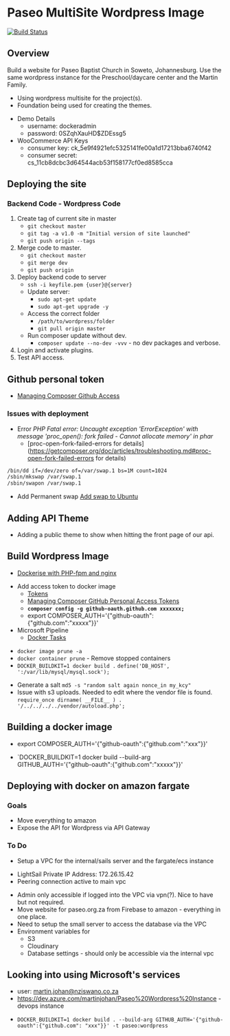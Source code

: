 # Paseo MultiSite Wordpress Image

[![Build Status](https://dev.azure.com/martinjohan/Paseo%20Wordpress%20Instance/_apis/build/status/catenare.paseowp?branchName=master)](https://dev.azure.com/martinjohan/Paseo%20Wordpress%20Instance/_build/latest?definitionId=1&branchName=master)

## Overview

Build a website for Paseo Baptist Church in Soweto, Johannesburg. Use the same wordpress instance for the Preschool/daycare center and the Martin Family.

- Using wordpress multisite for the project(s).
- Foundation being used for creating the themes.

* Demo Details
  - username: dockeradmin
  - password: 0SZqhXauHD\$ZDEssg5
* WooCommerce API Keys
  - consumer key: ck_5e9f4921efc5325141fe00a1d17213bba6740f42
  - consumer secret: cs_11cb8dcbc3d64544acb53f158177cf0ed8585cca

## Deploying the site

### Backend Code - Wordpress Code

1. Create tag of current site in master
   - `git checkout master`
   - `git tag -a v1.0 -m "Initial version of site launched"`
   - `git push origin --tags`
1. Merge code to master.
   - `git checkout master`
   - `git merge dev`
   - `git push origin`
1. Deploy backend code to server
   - `ssh -i keyfile.pem {user}@{server}`
   - Update server:
     - `sudo apt-get update`
     - `sudo apt-get upgrade -y`
   - Access the correct folder
     - `/path/to/wordpress/folder`
     - `git pull origin master`
   - Run composer update without dev.
     - `composer update --no-dev -vvv` - no dev packages and verbose.
1. Login and activate plugins.
1. Test API access.

## Github personal token

- [Managing Composer Github Access](https://www.previousnext.com.au/blog/managing-composer-github-access-personal-access-tokens)

### Issues with deployment

- Error _PHP Fatal error: Uncaught exception 'ErrorException' with message 'proc_open(): fork failed - Cannot allocate memory' in phar_
  - [proc-open-fork-failed-errors for details](https://getcomposer.org/doc/articles/troubleshooting.md#proc-open-fork-failed-errors for details)

```bash
/bin/dd if=/dev/zero of=/var/swap.1 bs=1M count=1024
/sbin/mkswap /var/swap.1
/sbin/swapon /var/swap.1
```

- Add Permanent swap [Add swap to Ubuntu](https://www.digitalocean.com/community/tutorials/how-to-add-swap-on-ubuntu-14-04)

## Adding API Theme

- Adding a public theme to show when hitting the front page of our api.

## Build Wordpress Image

- [Dockerise with PHP-fpm and nginx](http://geekyplatypus.com/dockerise-your-php-application-with-nginx-and-php7-fpm/)

* Add access token to docker image
  - [Tokens](https://github.com/settings/tokens)
  * [Managing Composer GitHub Personal Access Tokens](https://www.previousnext.com.au/blog/managing-composer-github-access-personal-access-tokens)
  - **`composer config -g github-oauth.github.com xxxxxxx;`**
  * export COMPOSER_AUTH='{"github-oauth":{"github.com":"xxxxx"}}'
* Microsoft Pipeline
  - [Docker Tasks](https://docs.microsoft.com/en-us/azure/devops/pipelines/tasks/build/docker?view=azure-devops)

- `docker image prune -a`
- `docker container prune` - Remove stopped containers
- `DOCKER_BUILDKIT=1 docker build .`
  `define('DB_HOST', ':/var/lib/mysql/mysql.sock');`

* Generate a salt `md5 -s "random salt again nonce_in my_kcy"`
* Issue with s3 uploads. Needed to edit where the vendor file is found.
  `require_once dirname( __FILE__ ) . '/../../../../vendor/autoload.php';`

## Building a docker image

- export COMPOSER_AUTH='{"github-oauth":{"github.com":"xxx"}}'

* `DOCKER_BUILDKIT=1 docker build --build-arg GITHUB_AUTH='{"github-oauth":{"github.com":"xxxxx"}}'

## Deploying with docker on amazon fargate

### Goals

- Move everything to amazon
- Expose the API for Wordpress via API Gateway

### To Do

- Setup a VPC for the internal/sails server and the fargate/ecs instance

* LightSail Private IP Address: 172.26.15.42
* Peering connection active to main vpc

- Admin only accessible if logged into the VPC via vpn(?). Nice to have but not required.
- Move website for paseo.org.za from Firebase to amazon - everything in one place.
- Need to setup the small server to access the database via the VPC
- Environment variables for
  - S3
  - Cloudinary
  - Database settings - should only be accessible via the internal vpc

## Looking into using Microsoft's services

- user: martin.johan@nziswano.co.za
- https://dev.azure.com/martinjohan/Paseo%20Wordpress%20Instance - devops instance

* `DOCKER_BUILDKIT=1 docker build . --build-arg GITHUB_AUTH='{"github-oauth":{"github.com": "xxx"}}' -t paseo:wordpress`
